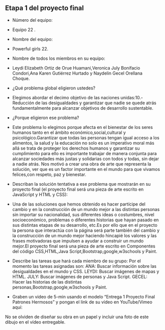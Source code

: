 ## Etapa 1 del proyecto final

- Número del equipo: 
- Equipo 22 .

- Nombre del equipo:
- Powerful girls 22.

- Nombre de todos los miembros en su equipo:
- Leydi Elizabeth Ortiz de Orue Huamani,Veronica July Bonifacio Condori,Ana Karen Gutiérrez Hurtado y Naydelin Gecel Orellana Choque.

- ¿Qué problema global eligieron ustedes? 
- Elegimos abordar el decimo objetivo de las naciones unidas:10.-Reducción de las desigualdades y garantizar que nadie se quede atrás fundamentalmente para alcanzar objetivos de desarrollo sustentable.

- ¿Porque eligieron ese problema? 
- Este problema lo elegimos porque afecta en el bienestar de los seres humanos tanto en el ámbito económico,social,cultural y psicológico.Garantizar que todas las personas tengan igual acceso a los alimentos, la salud y la educación no solo es un imperativo moral más allá se trata de proteger los derechos humanos y garantizar su cumplimiento para  ello es importante trabajar de manera conjunta para alcanzar sociedades más justas y solidarias con todos y todas, sin dejar a nadie atrás.  Nos motivó a crear una obra de arte que representa la solución, ver que es un factor importante en el mundo para que vivamos felices,con respeto, paz y bienestar.

- Describan la solución tentativa a ese problema que mostrarán en su proyecto final (el proyecto final será una pieza de arte escrito en JavaScript y HTML y CSS):
- Una de las soluciones que hemos obtenido es hacer partícipe del cambio y en la construcción de un mundo mejor a las distintas personas sin importar su nacionalidad, sus diferentes ideas o costumbres, nivel socioeconómico, problemas o diferentes historias que hayan pasado en sus distintas etapas de su desarrollo, etc.Es por ello que en el proyecto la persona que interactúa con la página será parte también del cambio y la construcción de un mundo mejor haciendo hincapié los valores y las frases motivadoras que impulsen a ayudar a construir un mundo mejor.El proyecto final será una pieza de arte escrito en Componentes del código CSS,HTML,Java Script,Bootstrap,google,w3schools y Paint.

- Describe las tareas que hará cada miembro de su grupo:
Por el momento las tareas asignadas son:
ANA: Buscar información sobre las desigualdades en el mundo y CSS.
LEYDI: Buscar imágenes de mapas y HTML.
JULY: Buscar imágenes de personas y Java Script.
GECEL: Hacer las historias de las distintas personas,Bootstrap,google,w3schools y Paint.

- Graben un video de 5-min usando el modelo “Entrega 1 Proyecto Final Patrones Hermosos” y pongan el link de su vídeo en YouTube/Vimeo aquí:

No se olviden de diseñar su obra en un papel y incluir una foto de este dibujo en el vídeo entregable.
